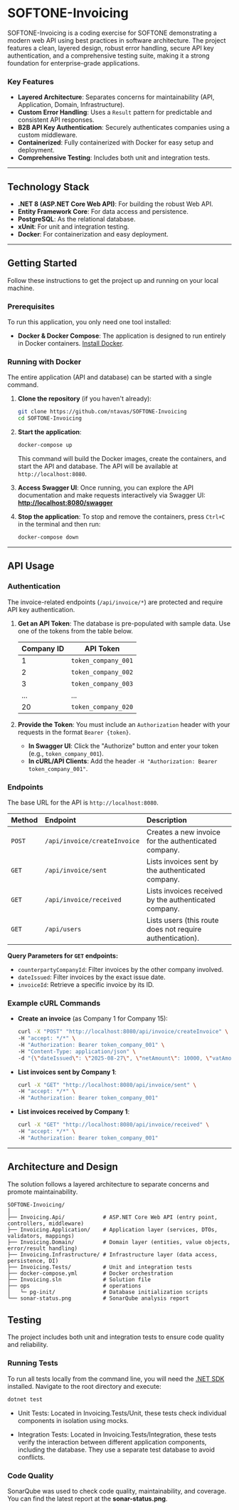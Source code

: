 # SOFTONE-Invoicing

SOFTONE-Invoicing is a coding exercise for SOFTONE demonstrating a modern web API using best practices in software architecture. The project features a clean, layered design, robust error handling, secure API key authentication, and a comprehensive testing suite, making it a strong foundation for enterprise-grade applications.

### Key Features
* **Layered Architecture**: Separates concerns for maintainability (API, Application, Domain, Infrastructure).
* **Custom Error Handling**: Uses a `Result` pattern for predictable and consistent API responses.
* **B2B API Key Authentication**: Securely authenticates companies using a custom middleware.
* **Containerized**: Fully containerized with Docker for easy setup and deployment.
* **Comprehensive Testing**: Includes both unit and integration tests.

---

## Technology Stack
* **.NET 8 (ASP.NET Core Web API)**: For building the robust Web API.
* **Entity Framework Core**: For data access and persistence.
* **PostgreSQL**: As the relational database.
* **xUnit**: For unit and integration testing.
* **Docker**: For containerization and easy deployment.

---

## Getting Started

Follow these instructions to get the project up and running on your local machine.

### Prerequisites
To run this application, you only need one tool installed:
* **Docker & Docker Compose**: The application is designed to run entirely in Docker containers. [Install Docker](https://docs.docker.com/get-docker/).

### Running with Docker
The entire application (API and database) can be started with a single command.

1.  **Clone the repository** (if you haven't already):
    ```bash
    git clone https://github.com/ntavas/SOFTONE-Invoicing
    cd SOFTONE-Invoicing
    ```

2.  **Start the application**:
    ```bash
    docker-compose up
    ```
    This command will build the Docker images, create the containers, and start the API and database. The API will be available at `http://localhost:8080`.

3.  **Access Swagger UI**:
    Once running, you can explore the API documentation and make requests interactively via Swagger UI:
    **[http://localhost:8080/swagger](http://localhost:8080/swagger)**

4.  **Stop the application**:
    To stop and remove the containers, press `Ctrl+C` in the terminal and then run:
    ```bash
    docker-compose down
    ```

---

## API Usage

### Authentication
The invoice-related endpoints (`/api/invoice/*`) are protected and require API key authentication.

1.  **Get an API Token**: The database is pre-populated with sample data. Use one of the tokens from the table below.

    | Company ID | API Token           |
    |------------|---------------------|
    | 1          | `token_company_001` |
    | 2          | `token_company_002` |
    | 3          | `token_company_003` |
    | ...        | ...                 |
    | 20         | `token_company_020` |

2.  **Provide the Token**: You must include an `Authorization` header with your requests in the format `Bearer {token}`.

    * **In Swagger UI**: Click the "Authorize" button and enter your token (e.g., `token_company_001`).
    * **In cURL/API Clients**: Add the header `-H "Authorization: Bearer token_company_001"`.

### Endpoints

The base URL for the API is `http://localhost:8080`.

| Method | Endpoint                                               | Description                                                |
| :---   |:-------------------------------------------------------|:-----------------------------------------------------------|
| `POST` | `/api/invoice/createInvoice`                           | Creates a new invoice for the authenticated company.       |
| `GET`  | `/api/invoice/sent`                                    | Lists invoices sent by the authenticated company.          |
| `GET`  | `/api/invoice/received`                                | Lists invoices received by the authenticated company.      |
| `GET`  | `/api/users`                                           | Lists users (this route does not require authentication).  |

**Query Parameters for `GET` endpoints:**
* `counterpartyCompanyId`: Filter invoices by the other company involved.
* `dateIssued`: Filter invoices by the exact issue date.
* `invoiceId`: Retrieve a specific invoice by its ID.

### Example cURL Commands

* **Create an invoice** (as Company 1 for Company 15):
    ```bash
    curl -X "POST" "http://localhost:8080/api/invoice/createInvoice" \
    -H "accept: */*" \
    -H "Authorization: Bearer token_company_001" \
    -H "Content-Type: application/json" \
    -d "{\"dateIssued\": \"2025-08-27\", \"netAmount\": 10000, \"vatAmount\": 500, \"description\": \"the description\", \"counterpartyCompanyId\": 15}"
    ```

* **List invoices sent by Company 1**:
    ```bash
    curl -X "GET" "http://localhost:8080/api/invoice/sent" \
    -H "accept: */*" \
    -H "Authorization: Bearer token_company_001"
    ```

* **List invoices received by Company 1**:
    ```bash
    curl -X "GET" "http://localhost:8080/api/invoice/received" \
    -H "accept: */*" \
    -H "Authorization: Bearer token_company_001"
    ```

---

## Architecture and Design

The solution follows a layered architecture to separate concerns and promote maintainability.

```
SOFTONE-Invoicing/
│
├── Invoicing.Api/            # ASP.NET Core Web API (entry point, controllers, middleware)
├── Invoicing.Application/    # Application layer (services, DTOs, validators, mappings)
├── Invoicing.Domain/         # Domain layer (entities, value objects, error/result handling)
├── Invoicing.Infrastructure/ # Infrastructure layer (data access, persistence, DI)
├── Invoicing.Tests/          # Unit and integration tests
├── docker-compose.yml        # Docker orchestration
├── Invoicing.sln             # Solution file
├── ops                       # operations
│   └─ pg-init/               # Database initialization scripts
└── sonar-status.png          # SonarQube analysis report
```

## Testing

The project includes both unit and integration tests to ensure code quality and reliability.

### Running Tests
To run all tests locally from the command line, you will need the [.NET SDK](https://dotnet.microsoft.com/download) installed. Navigate to the root directory and execute:
```bash
dotnet test
```
- Unit Tests: Located in Invoicing.Tests/Unit, these tests check individual components in isolation using mocks.

- Integration Tests: Located in Invoicing.Tests/Integration, these tests verify the interaction between different application components, including the database. They use a separate test database to avoid conflicts.

### Code Quality
SonarQube was used to check code quality, maintainability, and coverage. You can find the latest report at the **sonar-status.png**.